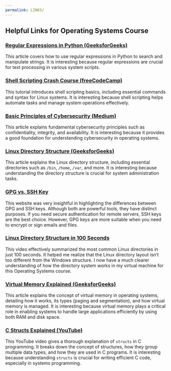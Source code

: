 ```yaml
---
permalink: LINKS/
---
```


## Helpful Links for Operating Systems Course

### [Regular Expressions in Python (GeeksforGeeks)](https://www.geeksforgeeks.org/write-regular-expressions/)
This article covers how to use regular expressions in Python to search and manipulate strings. It is interesting because regular expressions are crucial for text processing in various system scripts.

### [Shell Scripting Crash Course (freeCodeCamp)](https://www.freecodecamp.org/news/shell-scripting-crash-course-how-to-write-bash-scripts-in-linux/)
This tutorial introduces shell scripting basics, including essential commands and syntax for Linux systems. It is interesting because shell scripting helps automate tasks and manage system operations effectively.

### [Basic Principles of Cybersecurity (Medium)](https://medium.com/@a.turing/basic-principles-of-cybersecurity-c70cc238e709)
This article explains fundamental cybersecurity principles such as confidentiality, integrity, and availability. It is interesting because it provides a good foundation for understanding cybersecurity in operating systems.

### [Linux Directory Structure (GeeksforGeeks)](https://www.geeksforgeeks.org/linux-directory-structure/)
This article explains the Linux directory structure, including essential directories such as `/bin`, `/home`, `/var`, and more. It is interesting because understanding the directory structure is crucial for system administration tasks.

### [GPG vs. SSH Key](https://locall.host/gpg-vs-ssh-key/)
This website was very insightful in highlighting the differences between GPG and SSH keys. Although both are powerful tools, they have distinct purposes. If you need secure authentication for remote servers, SSH keys are the best choice. However, GPG keys are more suitable when you need to encrypt or sign emails and files.

### [Linux Directory Structure in 100 Seconds](https://www.youtube.com/watch?v=42iQKuQodW4)
This video effectively summarized the most common Linux directories in just 100 seconds. It helped me realize that the Linux directory layout isn’t too different from the Windows structure. I now have a much clearer understanding of how the directory system works in my virtual machine for this Operating Systems course.


### [Virtual Memory Explained (GeeksforGeeks)](https://www.geeksforgeeks.org/virtual-memory-in-operating-system/)
This article explains the concept of virtual memory in operating systems, detailing how it works, its types (paging and segmentation), and how virtual memory is managed. It is interesting because virtual memory plays a critical role in enabling systems to handle large applications efficiently by using both RAM and disk space.

### [C Structs Explained (YouTube)](https://www.youtube.com/watch?v=oKXP1HZ8xIs)
This YouTube video gives a thorough explanation of `structs` in C programming. It breaks down the concept of structures, how they group multiple data types, and how they are used in C programs. It is interesting because understanding `structs` is crucial for writing efficient C code, especially in systems programming.
